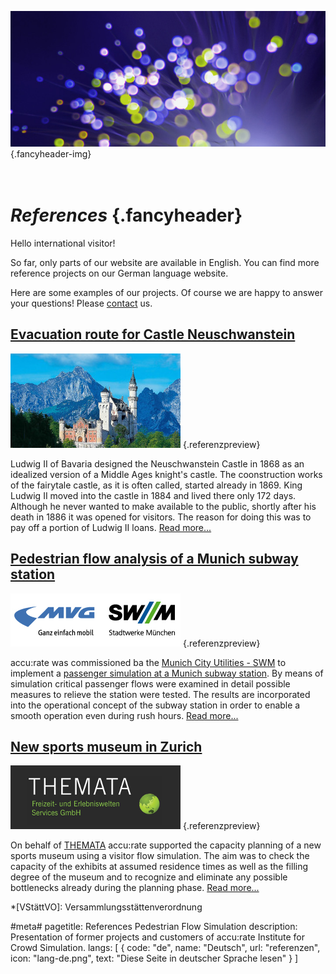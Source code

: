 ![](/img/accurate-bild-3.jpg) {.fancyheader-img}
# <br /> *References* {.fancyheader}

<div class="stickynote">
<p>Hello international visitor!</p>

So far, only parts of our website are available in English.
You can find more reference projects on our German language website.
</div>

Here are some examples of our projects. Of course we are happy to answer your questions! Please [contact](/en:contact) us.


## [Evacuation route for Castle Neuschwanstein](/en:evacuation-simulation-castle-neuschwanstein)
[![Schloss Neuschwanstein Thumbnail](img/referenzen/neuschwanstein_02a_foto_anton_j_brandl_thumb.jpg)](/en:evacuation-simulation-castle-neuschwanstein) {.referenzpreview}

Ludwig II of Bavaria designed the Neuschwanstein Castle in 1868 as an idealized version of a Middle Ages knight's castle. The coonstruction works of the fairytale castle, as it is often called, started already in 1869. King Ludwig II moved into the castle in 1884 and lived there only 172 days. Although he never wanted to make available to the public, shortly after his death in 1886 it was opened for visitors. The reason for doing this was to pay off a portion of Ludwig II loans. [Read more...](/en:evacuation-simulation-castle-neuschwanstein)



## [Pedestrian flow analysis of a Munich subway station](/en:crowd-simulation-munich-subway-station)

[![Logo SWM MVG](img/referenzen/logo-swm-mvg.png)](/en:crowd-simulation-munich-subway-station) {.referenzpreview}

accu:rate was commissioned ba the [Munich City Utilities - SWM](https://www.swm.de/) to implement a [passenger simulation at a Munich subway station](personenstromanalyse-ubahn-station-muenchen-mvg). By means of simulation critical passenger flows were examined in detail possible measures to relieve the station were tested. The results are incorporated into the operational concept of the subway station in order to enable a smooth operation even during rush hours. [Read more...](/en:crowd-simulation-munich-subway-station)



## [New sports museum in Zurich](/en:simulation-sports-museum)
[![Logo THEMATA](img/referenzen/themata-logo.png)](/en:simulation-sports-museum) {.referenzpreview}

On behalf of [THEMATA](http://www.themata.de/) accu:rate supported the capacity planning of a new sports museum using a visitor flow simulation. The aim was to check the capacity of the exhibits at assumed residence times as well as the filling degree of the museum and to recognize and eliminate any possible bottlenecks already during the planning phase. [Read more...](/en:simulation-sports-museum)



*[VStättVO]: Versammlungsstättenverordnung

#meta#
pagetitle: References Pedestrian Flow Simulation
description: Presentation of former projects and customers of accu:rate Institute for Crowd Simulation.
langs: [
    { code: "de", name: "Deutsch", url: "referenzen", icon: "lang-de.png", text: "Diese Seite in deutscher Sprache lesen" }
]
